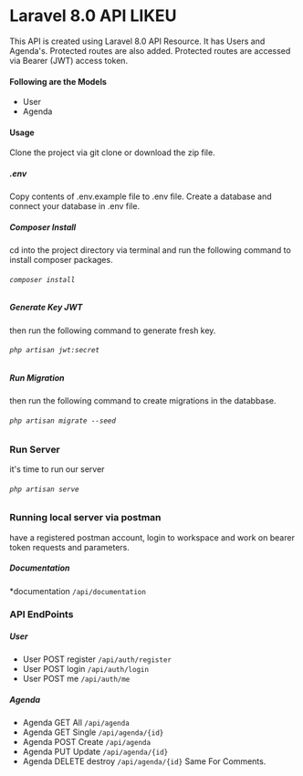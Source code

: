 # Laravel 8.0 API LIKEU
This API is created using Laravel 8.0 API Resource. It has Users and Agenda's. Protected routes are also added. Protected routes are accessed via Bearer (JWT) access token.

#### Following are the Models
* User
* Agenda
#### Usage
Clone the project via git clone or download the zip file.
##### .env
Copy contents of .env.example file to .env file. Create a database and connect your database in .env file.
##### Composer Install
cd into the project directory via terminal and run the following  command to install composer packages.
###### `composer install`
##### Generate Key JWT
then run the following command to generate fresh key.
###### `php artisan jwt:secret`
##### Run Migration
then run the following command to create migrations in the databbase.
###### `php artisan migrate --seed`
### Run Server
it's time to run our server
###### `php artisan serve`
### Running local server via postman
have a registered postman account, login to workspace and work on bearer token requests and parameters. 

##### Documentation 
*documentation `/api/documentation`
### API EndPoints
##### User
* User POST register `/api/auth/register`
* User POST login `/api/auth/login`
* User POST me `/api/auth/me`
##### Agenda
* Agenda GET All `/api/agenda`
* Agenda GET Single `/api/agenda/{id}`
* Agenda POST Create `/api/agenda`
* Agenda PUT Update `/api/agenda/{id}`
* Agenda DELETE destroy `/api/agenda/{id}`
Same For Comments.
